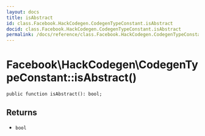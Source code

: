 ```yaml
---
layout: docs
title: isAbstract
id: class.Facebook.HackCodegen.CodegenTypeConstant.isAbstract
docid: class.Facebook.HackCodegen.CodegenTypeConstant.isAbstract
permalink: /docs/reference/class.Facebook.HackCodegen.CodegenTypeConstant.isAbstract/
---
```

# Facebook\\HackCodegen\\CodegenTypeConstant::isAbstract()




``` Hack
public function isAbstract(): bool;
```




## Returns




+ ` bool `